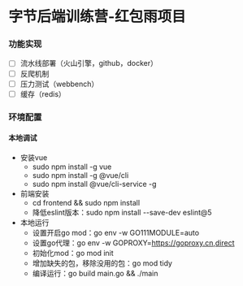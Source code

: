 # 字节后端训练营-红包雨项目

### 功能实现

* [ ] 流水线部署（火山引擎，github，docker）
* [ ] 反爬机制 
* [ ] 压力测试（webbench）
* [ ] 缓存（redis） 

### 环境配置

#### 本地调试

- 安装vue
    - sudo npm install -g vue
    - sudo npm install -g @vue/cli
    - sudo npm install @vue/cli-service -g
- 前端安装
    - cd frontend && sudo npm install
    - 降低eslint版本：sudo npm install --save-dev eslint@5
- 本地运行
    - 设置开启go mod：go env -w GO111MODULE=auto
    - 设置go代理：go env -w GOPROXY=https://goproxy.cn,direct
    - 初始化mod：go mod init
    - 增加缺失的包，移除没用的包：go mod tidy
    - 编译运行：go build main.go && ./main

